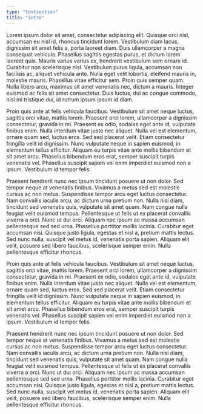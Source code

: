 ```yaml
---
type: "textsection"
title: "intro"
---
```


Lorem ipsum dolor sit amet, consectetur adipiscing elit. Quisque orci nisl, accumsan eu nisl id, rhoncus tincidunt lorem. Vestibulum diam lacus, dignissim sit amet felis a, porta laoreet diam. Duis ullamcorper a magna consequat vehicula. Phasellus sagittis egestas purus, et dictum lorem laoreet quis. Mauris varius varius ex, hendrerit vestibulum sem ornare id. Curabitur non scelerisque nisl. Vestibulum purus ligula, accumsan non facilisis ac, aliquet vehicula ante. Nulla eget velit lobortis, eleifend mauris in, molestie mauris. Phasellus vitae efficitur sem. Proin quis semper quam. Nulla libero arcu, maximus sit amet venenatis nec, dictum a mauris. Integer euismod ac felis sit amet consectetur. Duis luctus, dui ac congue commodo, nisl mi tristique dui, id rutrum ipsum ipsum id diam.

Proin quis ante at felis vehicula faucibus. Vestibulum sit amet neque luctus, sagittis orci vitae, mattis lorem. Praesent orci lorem, ullamcorper a dignissim consectetur, gravida in mi. Praesent ex odio, sodales eget ante id, vulputate finibus enim. Nulla interdum vitae justo nec aliquet. Nulla vel est elementum, ornare quam sed, luctus eros. Sed sed placerat velit. Etiam consectetur fringilla velit id dignissim. Nunc vulputate neque in sapien euismod, in elementum tellus efficitur. Aliquam eu turpis vitae ante mollis bibendum et sit amet arcu. Phasellus bibendum eros erat, semper suscipit turpis venenatis vel. Phasellus suscipit sapien vel enim imperdiet euismod non a ipsum. Vestibulum id tempor felis.

Praesent hendrerit nunc nec ipsum tincidunt posuere ut non dolor. Sed tempor neque at venenatis finibus. Vivamus a metus sed est molestie cursus ac non metus. Suspendisse tempor arcu eget luctus consectetur. Nam convallis iaculis arcu, ac dictum urna pretium non. Nulla nisi diam, tincidunt sed venenatis quis, vulputate sit amet quam. Nam congue nulla feugiat velit euismod tempus. Pellentesque ut felis ut ex placerat convallis viverra a orci. Nunc ut dui orci. Aliquam nec ipsum ac massa accumsan pellentesque sed sed urna. Phasellus porttitor mollis lacinia. Curabitur eget accumsan nisi. Quisque justo ligula, egestas et nisl a, pretium mattis lectus. Sed nunc nulla, suscipit vel metus id, venenatis porta sapien. Aliquam elit velit, posuere sed libero faucibus, scelerisque semper enim. Nulla pellentesque efficitur rhoncus.

Proin quis ante at felis vehicula faucibus. Vestibulum sit amet neque luctus, sagittis orci vitae, mattis lorem. Praesent orci lorem, ullamcorper a dignissim consectetur, gravida in mi. Praesent ex odio, sodales eget ante id, vulputate finibus enim. Nulla interdum vitae justo nec aliquet. Nulla vel est elementum, ornare quam sed, luctus eros. Sed sed placerat velit. Etiam consectetur fringilla velit id dignissim. Nunc vulputate neque in sapien euismod, in elementum tellus efficitur. Aliquam eu turpis vitae ante mollis bibendum et sit amet arcu. Phasellus bibendum eros erat, semper suscipit turpis venenatis vel. Phasellus suscipit sapien vel enim imperdiet euismod non a ipsum. Vestibulum id tempor felis.

Praesent hendrerit nunc nec ipsum tincidunt posuere ut non dolor. Sed tempor neque at venenatis finibus. Vivamus a metus sed est molestie cursus ac non metus. Suspendisse tempor arcu eget luctus consectetur. Nam convallis iaculis arcu, ac dictum urna pretium non. Nulla nisi diam, tincidunt sed venenatis quis, vulputate sit amet quam. Nam congue nulla feugiat velit euismod tempus. Pellentesque ut felis ut ex placerat convallis viverra a orci. Nunc ut dui orci. Aliquam nec ipsum ac massa accumsan pellentesque sed sed urna. Phasellus porttitor mollis lacinia. Curabitur eget accumsan nisi. Quisque justo ligula, egestas et nisl a, pretium mattis lectus. Sed nunc nulla, suscipit vel metus id, venenatis porta sapien. Aliquam elit velit, posuere sed libero faucibus, scelerisque semper enim. Nulla pellentesque efficitur rhoncus.